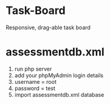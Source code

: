 # Task-Board
Responsive, drag-able task board

# assessmentdb.xml
1. run php server
2. add your phpMyAdmin login details
3. username = root
4. password = test
5. import assessmentdb.xml database
